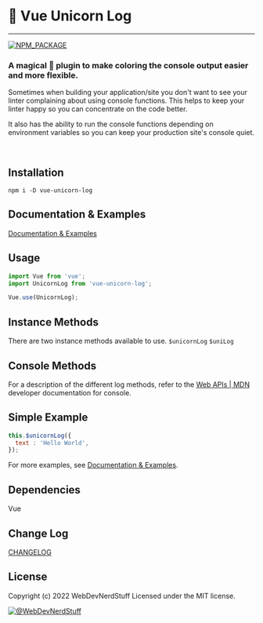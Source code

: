 
# 🦄 Vue Unicorn Log

-------

[![NPM_PACKAGE](https://img.shields.io/badge/NPM%20-Package-%23cb3837)](https://www.npmjs.com/package/vue-unicorn-log)

### A magical 🦄 plugin to make coloring the console output easier and more flexible.

Sometimes when building your application/site you don't want to see your linter complaining about using console functions. This helps to keep your linter happy so you can concentrate on the code better.

It also has the ability to run the console functions depending on environment variables so you can keep your production site's console quiet.

<br>

## Installation
 
```
npm i -D vue-unicorn-log
```


## Documentation & Examples
 
[Documentation & Examples](https://webdevnerdstuff.github.io/vue-unicorn-log/)


## Usage
 
```javascript
import Vue from 'vue';
import UnicornLog from 'vue-unicorn-log';

Vue.use(UnicornLog);
```


## Instance Methods
 
There are two instance methods available to use.
`$unicornLog`
`$uniLog`


## Console Methods
 
For a description of the different log methods, refer to the [Web APIs | MDN](https://developer.mozilla.org/en-US/docs/Web/API/console) developer documentation for console.


## Simple Example
 
```javascript
this.$unicornLog({
  text : 'Hello World',
});
```

For more examples, see [Documentation & Examples](https://webdevnerdstuff.github.io/vue-unicorn-log/).


## Dependencies

Vue


## Change Log

[CHANGELOG](https://github.com/webdevnerdstuff/vue-unicorn-log/blob/master/CHANGELOG.md)


## License

Copyright (c) 2022 WebDevNerdStuff
Licensed under the MIT license.

[![@WebDevNerdStuff](https://img.shields.io/badge/github-webdevnerdstuff-brightgreen.svg)](https://github.com/webdevnerdstuff)
